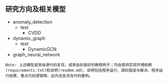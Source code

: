 ## 研究方向及相关模型
- anomaly_detection
    - text
        - CVDD
- dynamic_graph
    - text
        - DynamicGCN
- graph_neural_network

```
Note: 上述模型或来自源代码复现，或来自封装好的教程例子；均会提供实现环境依赖(requirements.txt)和说明(readme.md)，说明包括程序运行、源码错误与解决、程序运行结果、重点代码逻辑等。此外还会涉及代码重构。
```
